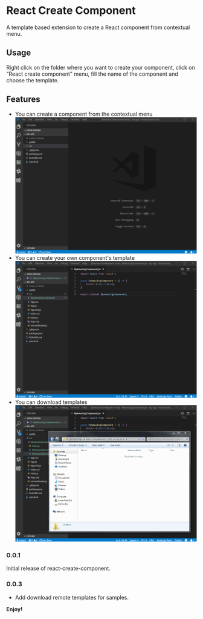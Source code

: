# React Create Component

A template based extension to create a React component from contextual menu.

## Usage 
Right click on the folder where you want to create your component, click on "React create component" menu, fill the name of the component and choose the template.

## Features

* You can create a component from the contextual menu
![](https://raw.githubusercontent.com/HamzaLee/react-create-component/master/assets/rcc-1.gif)
* You can create your own component's template
![](https://raw.githubusercontent.com/HamzaLee/react-create-component/master/assets/rcc-2.gif)
* You can download templates
![](https://raw.githubusercontent.com/HamzaLee/react-create-component/master/assets/rcc-3.gif)

### 0.0.1

Initial release of react-create-component.

### 0.0.3

* Add download remote templates for samples.


**Enjoy!**
